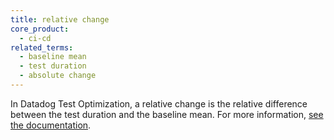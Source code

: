 ```yaml
---
title: relative change
core_product:
  - ci-cd
related_terms:
  - baseline mean
  - test duration
  - absolute change
---
```

In Datadog Test Optimization, a relative change is the relative difference between the test duration and the baseline mean. For more information, <a href="/continuous_integration/explorer/?tab=testruns">see the documentation</a>.